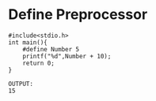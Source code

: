 # Define Preprocessor

```
#include<stdio.h>
int main(){
	#define Number 5
	printf("%d",Number + 10);
	return 0;
}
```

```
OUTPUT:
15
```
